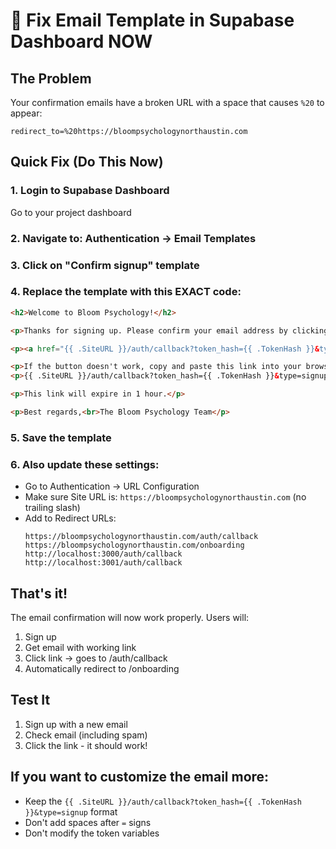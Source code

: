 # 🚨 Fix Email Template in Supabase Dashboard NOW

## The Problem
Your confirmation emails have a broken URL with a space that causes `%20` to appear:
```
redirect_to=%20https://bloompsychologynorthaustin.com
```

## Quick Fix (Do This Now)

### 1. Login to Supabase Dashboard
Go to your project dashboard

### 2. Navigate to: Authentication → Email Templates

### 3. Click on "Confirm signup" template

### 4. Replace the template with this EXACT code:

```html
<h2>Welcome to Bloom Psychology!</h2>

<p>Thanks for signing up. Please confirm your email address by clicking the link below:</p>

<p><a href="{{ .SiteURL }}/auth/callback?token_hash={{ .TokenHash }}&type=signup">Confirm your email</a></p>

<p>If the button doesn't work, copy and paste this link into your browser:</p>
<p>{{ .SiteURL }}/auth/callback?token_hash={{ .TokenHash }}&type=signup</p>

<p>This link will expire in 1 hour.</p>

<p>Best regards,<br>The Bloom Psychology Team</p>
```

### 5. Save the template

### 6. Also update these settings:
- Go to Authentication → URL Configuration
- Make sure Site URL is: `https://bloompsychologynorthaustin.com` (no trailing slash)
- Add to Redirect URLs:
  ```
  https://bloompsychologynorthaustin.com/auth/callback
  https://bloompsychologynorthaustin.com/onboarding
  http://localhost:3000/auth/callback
  http://localhost:3001/auth/callback
  ```

## That's it! 

The email confirmation will now work properly. Users will:
1. Sign up
2. Get email with working link
3. Click link → goes to /auth/callback
4. Automatically redirect to /onboarding

## Test It
1. Sign up with a new email
2. Check email (including spam)
3. Click the link - it should work!

## If you want to customize the email more:
- Keep the `{{ .SiteURL }}/auth/callback?token_hash={{ .TokenHash }}&type=signup` format
- Don't add spaces after `=` signs
- Don't modify the token variables
